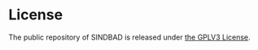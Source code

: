 # License

The public repository of SINDBAD is released under [the GPLV3 License](https://www.gnu.org/licenses/gpl-3.0.txt).

